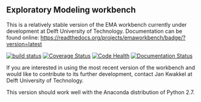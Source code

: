 ## Exploratory Modeling workbench
This is a relatively stable version of the EMA workbench currently under 
development at Delft University of Technology. Documentation can be found 
online: https://readthedocs.org/projects/emaworkbench/badge/?version=latest


[![build status](https://travis-ci.org/quaquel/EMAworkbench.svg?branch=master)](https://travis-ci.org/quaquel/EMAworkbench)
[![Coverage Status](https://coveralls.io/repos/quaquel/EMAworkbench/badge.svg?branch=master&service=github)](https://coveralls.io/github/quaquel/EMAworkbench?branch=levers)
[![Code Health](https://landscape.io/github/quaquel/EMAworkbench/master/landscape.svg?style=flat)](https://landscape.io/github/quaquel/EMAworkbench/levers)
[![Documentation Status](https://readthedocs.org/projects/emaworkbench/badge/?version=latest)](http://emaworkbench.readthedocs.org/en/latest/?badge=latest)


If you are interested in using the most recent version of the workbench  and
would like to contribute to its further development, contact Jan Kwakkel at 
Delft University of Technology.  

This version should work well with the Anaconda distribution of Python 2.7.
